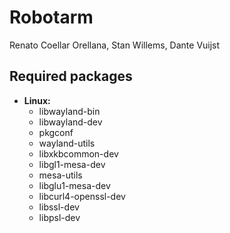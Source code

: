 # Robotarm

Renato Coellar Orellana, Stan Willems, Dante Vuijst

## Required packages

- **Linux:** 
  - libwayland-bin
  - libwayland-dev
  - pkgconf
  - wayland-utils
  - libxkbcommon-dev
  - libgl1-mesa-dev
  - mesa-utils
  - libglu1-mesa-dev
  - libcurl4-openssl-dev
  - libssl-dev
  - libpsl-dev